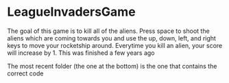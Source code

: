 # LeagueInvadersGame
The goal of this game is to kill all of the aliens. Press space to shoot the aliens which are coming towards you and use the up, down, left, and right keys to move your rocketship around. Everytime you kill an alien, your score will increase by 1. This was finished a few years ago

The most recent folder (the one at the bottom) is the one that contains the correct code
